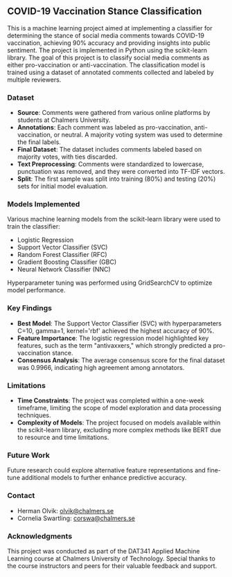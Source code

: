 ## COVID-19 Vaccination Stance Classification

This is a machine learning project aimed at implementing a classifier for determining the stance of social media comments towards COVID-19 vaccination, achieving 90% accuracy and providing insights into public sentiment. The project is implemented in Python using the scikit-learn library. The goal of this project is to classify social media comments as either pro-vaccination or anti-vaccination. The classification model is trained using a dataset of annotated comments collected and labeled by multiple reviewers.

### Dataset

- **Source**: Comments were gathered from various online platforms by students at Chalmers University.
- **Annotations**: Each comment was labeled as pro-vaccination, anti-vaccination, or neutral. A majority voting system was used to determine the final labels.
- **Final Dataset**: The dataset includes comments labeled based on majority votes, with ties discarded.
- **Text Preprocessing**: Comments were standardized to lowercase, punctuation was removed, and they were converted into TF-IDF vectors.
- **Split**: The first sample was split into training (80%) and testing (20%) sets for initial model evaluation.

### Models Implemented

Various machine learning models from the scikit-learn library were used to train the classifier:

- Logistic Regression
- Support Vector Classifier (SVC)
- Random Forest Classifier (RFC)
- Gradient Boosting Classifier (GBC)
- Neural Network Classifier (NNC)

Hyperparameter tuning was performed using GridSearchCV to optimize model performance.

### Key Findings

- **Best Model**: The Support Vector Classifier (SVC) with hyperparameters C=10, gamma=1, kernel='rbf' achieved the highest accuracy of 90%.
- **Feature Importance**: The logistic regression model highlighted key features, such as the term "antivaxxers," which strongly predicted a pro-vaccination stance.
- **Consensus Analysis**: The average consensus score for the final dataset was 0.9966, indicating high agreement among annotators.

### Limitations

- **Time Constraints**: The project was completed within a one-week timeframe, limiting the scope of model exploration and data processing techniques.
- **Complexity of Models**: The project focused on models available within the scikit-learn library, excluding more complex methods like BERT due to resource and time limitations.

### Future Work

Future research could explore alternative feature representations and fine-tune additional models to further enhance predictive accuracy.

### Contact

- Herman Olvik: olvik@chalmers.se
- Cornelia Swartling: corswa@chalmers.se

### Acknowledgments

This project was conducted as part of the DAT341 Applied Machine Learning course at Chalmers University of Technology. Special thanks to the course instructors and peers for their valuable feedback and support.
